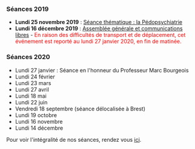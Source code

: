 ### Séances 2019
- **Lundi 25 novembre 2019** : [Séance thématique : la Pédopsychiatrie](seances/2019/violences-sexuelles-chez-les-mineurs)
- **Lundi 16 décembre 2019** : [Assemblée générale et communications libres](seances/2019/assemblee-generale-decembre-2019) - <span style="color:red">En raison des difficultés de transport et de déplacement, cet événement est reporté au lundi 27 janvier 2020, en fin de matinée.</span>

### Séances 2020
- Lundi 27 janvier : Séance en l'honneur du Professeur Marc Bourgeois
- Lundi 24 février
- Lundi 23 mars
- Lundi 27 avril
- Lundi 18 mai
- Lundi 22 juin
- Vendredi 18 septembre (séance délocalisée à Brest)
- Lundi 19 octobre
- Lundi 16 novembre
- Lundi 14 décembre

Pour voir l'intégralité de nos séances, rendez vous [ici](/seances/).
